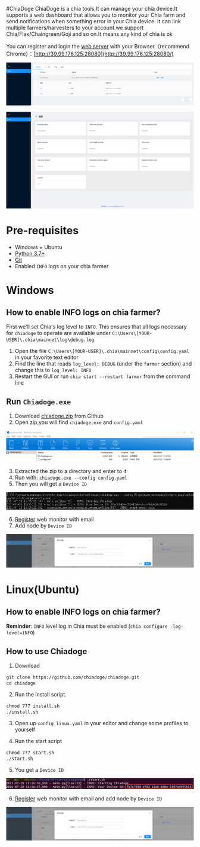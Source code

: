 #ChiaDoge
ChiaDoge is a chia tools.It can manage your chia device.It supports a web dashboard that allows you to monitor your Chia farm and send notifications when something error in your Chia device. It can link multiple farmers/harvesters to your account.we support Chia/Flax/Chaingreen/Goji and so on.It means any kind of chia is ok

You can register and login the [web server](http://39.99.176.125:28080) with your Browser（recommend Chrome）：[http://39.99.176.125:28080](http://39.99.176.125:28080/)

![web_server](./sources/images/markdown/web_server.png)

![detail](./sources/images/markdown/detail.png)



# Pre-requisites

- Windows + Ubuntu
- [Python 3.7+](https://www.python.org/downloads/windows/)
- [Git](https://git-scm.com/downloads)
- Enabled `INFO` logs on your chia farmer

# Windows

## How to enable INFO logs on chia farmer?

First we'll set Chia's log level to `INFO`. This ensures that all logs necessary for `chiadoge` to operate are available
under `C:\Users\[YOUR-USER]\.chia\mainnet\log\debug.log`.

1. Open the file `C:\Users\[YOUR-USER]\.chia\mainnet\config\config.yaml` in your favorite text editor
2. Find the line that reads `log_level: DEBUG` (under the `farmer` section) and change this to `log_level: INFO`
3. Restart the GUI or run `chia start --restart farmer` from the command line


## Run `Chiadoge.exe`
1. Download [chiadoge.zip](https://github.com/chiadoge/chiadoge/releases) from Github
2. Open zip,you will find `chiadoge.exe` and `config.yaml`

![zip](./sources/images/markdown/zip.png)

3. Extracted the zip to a directory and enter to it
4. Run with: `chiadoge.exe --config config.yaml`
5. Then you will get a `Device ID`

![zip](./sources/images/markdown/windows_run.png)

6. [Register](http://39.99.176.125:28080) web monitor with email
7. Add node by `Device ID`

![add_node](./sources/images/markdown/add_node.png)





# Linux(Ubuntu)

## How to enable INFO logs on chia farmer?

**Reminder**: `INFO` level log in Chia must be enabled (`chia configure -log-level=INFO`)


## How to use Chiadoge
1. Download

```shell
git clone https://github.com/chiadoge/chiadoge.git
cd chiadoge
```

2. Run the install script.

```shell
chmod 777 install.sh
./install.sh
```

3. Open up `config_linux.yaml` in your editor and change some profiles to yourself


4. Run the start script
```shell
chmod 777 start.sh
./start.sh
```
5. You get a `Device ID` 

![linux_device_id](./sources/images/markdown/linux_device_id.png)

6. [Register](http://39.99.176.125:28080) web monitor with email and  add node by `Device ID`

![add_node](./sources/images/markdown/add_node.png)